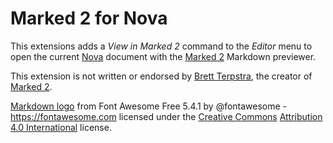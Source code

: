 # Marked 2 for Nova

This extensions adds a *View in Marked 2* command to the *Editor* menu to open the current [Nova](https://nova.app) document with the [Marked 2](https://marked2app.com) Markdown previewer.

This extension is not written or endorsed by [Brett Terpstra](https://brettterpstra.com), the creator of [Marked 2](https://marked2app.com).

[Markdown logo](https://fontawesome.com/icons/markdown?style=brands) from Font Awesome Free 5.4.1 by @fontawesome - https://fontawesome.com licensed under the [Creative Commons](https://en.wikipedia.org/wiki/en:Creative_Commons) [Attribution 4.0 International](https://creativecommons.org/licenses/by/4.0/deed.en) license.
